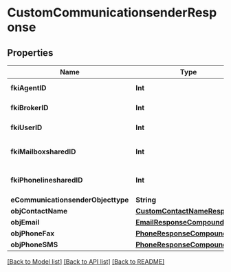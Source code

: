 # CustomCommunicationsenderResponse

## Properties
Name | Type | Description | Notes
------------ | ------------- | ------------- | -------------
**fkiAgentID** | **Int** | The unique ID of the Agent. | [optional] 
**fkiBrokerID** | **Int** | The unique ID of the Broker. | [optional] 
**fkiUserID** | **Int** | The unique ID of the User | [optional] 
**fkiMailboxsharedID** | **Int** | The unique ID of the Mailboxshared | [optional] 
**fkiPhonelinesharedID** | **Int** | The unique ID of the Phonelineshared | [optional] 
**eCommunicationsenderObjecttype** | **String** |  | 
**objContactName** | [**CustomContactNameResponse**](CustomContactNameResponse.md) |  | 
**objEmail** | [**EmailResponseCompound**](EmailResponseCompound.md) |  | [optional] 
**objPhoneFax** | [**PhoneResponseCompound**](PhoneResponseCompound.md) |  | [optional] 
**objPhoneSMS** | [**PhoneResponseCompound**](PhoneResponseCompound.md) |  | [optional] 

[[Back to Model list]](../README.md#documentation-for-models) [[Back to API list]](../README.md#documentation-for-api-endpoints) [[Back to README]](../README.md)


